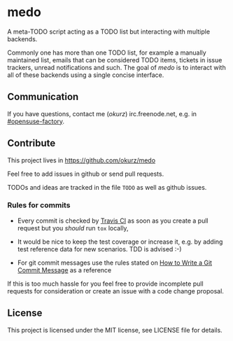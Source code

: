 # medo

A meta-TODO script acting as a TODO list but interacting with multiple backends.

Commonly one has more than one TODO list, for example a manually maintained
list, emails that can be considered TODO items, tickets in issue trackers,
unread notifications and such. The goal of *medo* is to interact with all of
these backends using a single concise interface.


## Communication

If you have questions, contact me (*okurz*) irc.freenode.net, e.g. in
[#opensuse-factory](irc://chat.freenode.net/opensuse-factory).


## Contribute

This project lives in https://github.com/okurz/medo

Feel free to add issues in github or send pull requests.

TODOs and ideas are tracked in the file `TODO` as well as github issues.

### Rules for commits

* Every commit is checked by [Travis CI](https://travis-ci.org/travis) as soon as
  you create a pull request but you *should* run `tox` locally,

* It would be nice to keep the test coverage or increase it, e.g. by adding
  test reference data for new scenarios. TDD is advised :-)

* For git commit messages use the rules stated on
  [How to Write a Git Commit Message](http://chris.beams.io/posts/git-commit/) as
  a reference

If this is too much hassle for you feel free to provide incomplete pull
requests for consideration or create an issue with a code change proposal.

## License

This project is licensed under the MIT license, see LICENSE file for details.
